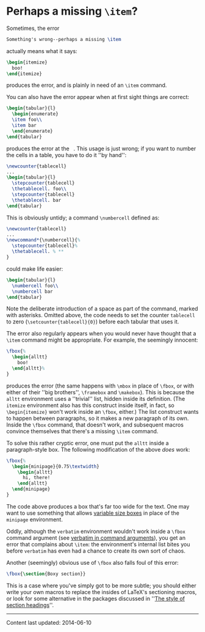 # Perhaps a missing `\item`?
Sometimes, the error
```latex
Something's wrong--perhaps a missing \item
```
actually means what it says:
```latex
\begin{itemize}
  boo!
\end{itemize}
```
produces the error, and is plainly in need of an `\item` command.

You can also have the error appear when at first sight things are
correct:
```latex
\begin{tabular}{l}
  \begin{enumerate}
  \item foo\\
  \item bar
  \end{enumerate}
\end{tabular}
```
produces the error at the ` `.  This usage is just wrong; if you
want to number the cells in a table, you have to do it ''by hand'':
```latex
\newcounter{tablecell}
...
\begin{tabular}{l}
  \stepcounter{tablecell}
  \thetablecell. foo\\
  \stepcounter{tablecell}
  \thetablecell. bar
\end{tabular}
```
This is obviously untidy; a command `\numbercell` defined as:
<!-- {% raw %} -->
```latex
\newcounter{tablecell}
...
\newcommand*{\numbercell}{%
  \stepcounter{tablecell}%
  \thetablecell. % **
}
```
<!-- {% endraw %} -->
could make life easier:
```latex
\begin{tabular}{l}
  \numbercell foo\\
  \numbercell bar
\end{tabular}
```
Note the deliberate introduction of a space as part of the command,
marked with asterisks.  Omitted above, the code needs to set the
counter `tablecell` to zero
(`\setcounter{tablecell}{0}`) before each tabular that uses it.

The error also regularly appears when you would never have thought
that a `\item` command  might be appropriate.  For example, the
seemingly innocent:
<!-- {% raw %} -->
```latex
\fbox{%
  \begin{alltt}
    boo!
  \end{alltt}%
}
```
<!-- {% endraw %} -->
produces the error (the same happens with `\mbox` in place of
`\fbox`, or with either of their ''big brothers'', `\framebox` and
`\makebox`).  This is because the `alltt` environment
uses a ''trivial'' list, hidden inside its definition.  (The
`itemize` environment also has this construct inside
itself, in fact, so `\begin{itemize}` won't work inside an
`\fbox`, either.)  The list construct wants to happen between
paragraphs, so it makes a new paragraph of its own.  Inside the
`\fbox` command, that doesn't work, and subsequent macros convince
themselves that there's a missing `\item` command.

To solve this rather cryptic error, one must put the
`alltt` inside a paragraph-style box.  The following
modification of the above _does_ work:
<!-- {% raw %} -->
```latex
\fbox{%
  \begin{minipage}{0.75\textwidth}
    \begin{alltt}
      hi, there!
    \end{alltt}
  \end{minipage}
}
```
<!-- {% endraw %} -->
The code above produces a box that's far too wide for the text.  One
may want to use something that allows 
[variable size boxes](./FAQ-varwidth.html) in place of the
`minipage` environment.

Oddly, although the `verbatim` environment wouldn't work
inside a `\fbox` command argument (see 
[verbatim in command arguments](./FAQ-verbwithin.html)), you
get an error that complains about `\item`: the environment's
internal list bites you before `verbatim` has even had a
chance to create its own sort of chaos.

Another (seemingly) obvious use of `\fbox` also falls foul of this
error:
```latex
\fbox{\section{Boxy section}}
```
This is a case where you've simply got to be more subtle; you should
either write your own macros to replace the insides of LaTeX's
sectioning macros, or  look for some alternative in the packages
discussed in 
''[The style of section headings](./FAQ-secthead.html)''.


----

Content last updated: 2014-06-10
